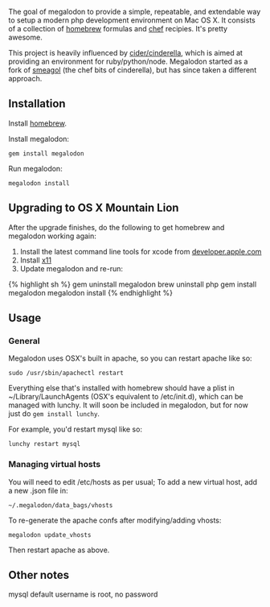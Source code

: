 The goal of megalodon to provide a simple, repeatable, and extendable way to setup a modern php development environment on Mac OS X. It consists of a collection of [homebrew](http://mxcl.github.com/homebrew) formulas and [chef](http://www.opscode.com/chef/) recipies. It's pretty awesome.

This project is heavily influenced by [cider/cinderella](https://github.com/atmos/cinderella), which is aimed at providing an environment for ruby/python/node. Megalodon started as a fork of [smeagol](https://github.com/atmos/smeagol) (the chef bits of cinderella), but has since taken a different approach.

## Installation

Install [homebrew](http://mxcl.github.com/homebrew/).

Install megalodon:

    gem install megalodon

Run megalodon:

    megalodon install

## Upgrading to OS X Mountain Lion

After the upgrade finishes, do the following to get homebrew and megalodon working again:

1. Install the latest command line tools for xcode from [developer.apple.com](https://developer.apple.com/)
2. Install [x11](http://xquartz.macosforge.org/landing/)
3. Update megalodon and re-run:

{% highlight sh %}
gem uninstall megalodon
brew uninstall php
gem install megalodon
megalodon install
{% endhighlight %}

## Usage

### General

Megalodon uses OSX's built in apache, so you can restart apache like so:

    sudo /usr/sbin/apachectl restart

Everything else that's installed with homebrew should have a plist in ~/Library/LaunchAgents (OSX's equivalent to /etc/init.d), which can be managed with lunchy. It will soon be included in megalodon, but for now just do `gem install lunchy`.

For example, you'd restart mysql like so:

    lunchy restart mysql

### Managing virtual hosts

You will need to edit /etc/hosts as per usual; To add a new virtual host, add a new .json file in:

    ~/.megalodon/data_bags/vhosts

To re-generate the apache confs after modifying/adding vhosts:

    megalodon update_vhosts

Then restart apache as above.

## Other notes

mysql default username is root, no password
